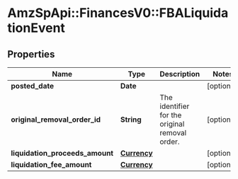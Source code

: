 # AmzSpApi::FinancesV0::FBALiquidationEvent

## Properties
Name | Type | Description | Notes
------------ | ------------- | ------------- | -------------
**posted_date** | **Date** |  | [optional] 
**original_removal_order_id** | **String** | The identifier for the original removal order. | [optional] 
**liquidation_proceeds_amount** | [**Currency**](Currency.md) |  | [optional] 
**liquidation_fee_amount** | [**Currency**](Currency.md) |  | [optional] 

